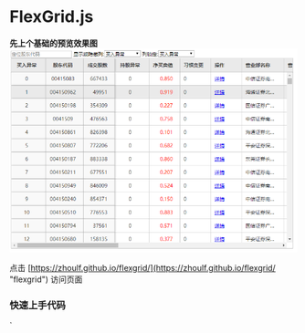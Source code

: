
# FlexGrid.js

**先上个基础的预览效果图**
![alt text](https://github.com/zhoulf/flexgrid/blob/master/data/website.PNG "flexgrid")

点击 [https://zhoulf.github.io/flexgrid/](https://zhoulf.github.io/flexgrid/ "flexgrid") 访问页面

### 快速上手代码

`<script>

		var data = createData(100000);

		var g = new sz.grid({
			'domEl': document.querySelector('.container'),
			'width': '100%',
			'height': 540,
			'columns': columns,
			'data': data
		});

		g.render();

		$('#match_value').on('input', _.debounce(function(evt) {
			var value = this.value, index;
			g.store.forEach(function(row, i) {
				if (row.GDDM.indexOf(value) !== -1) {
					index = i;
				}
			});

			g.scrollToTop(index * 38);
		}, 500));

		$('#columnToggle').on('change', function(evt) {
			g.columnModel.getColumnByDataIndex(this.value).toggle();
		});

		$('#columnLock').on('change', function(evt) {
			col = g.columnModel.getColumnByDataIndex(this.value);
			col.locked ? col.unLock() : col.lock();
		});
		// setInterval(function() {
		// 	g.store.setData(createData(1), true);
		// }, 1000);
	</script>
`

### API (待补充)

### 更新(待补充)